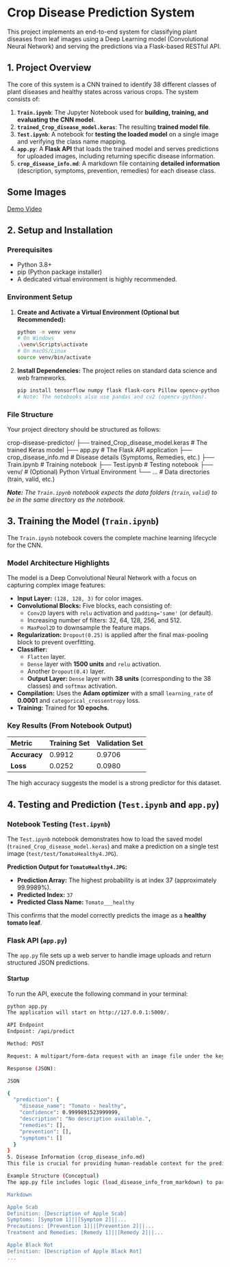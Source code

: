 # Crop Disease Prediction System

This project implements an end-to-end system for classifying plant diseases from leaf images using a Deep Learning model (Convolutional Neural Network) and serving the predictions via a Flask-based RESTful API.

## 1. Project Overview

The core of this system is a CNN trained to identify 38 different classes of plant diseases and healthy states across various crops. The system consists of:

1.  **`Train.ipynb`**: The Jupyter Notebook used for **building, training, and evaluating the CNN model**.
2.  **`trained_Crop_disease_model.keras`**: The resulting **trained model file**.
3.  **`Test.ipynb`**: A notebook for **testing the loaded model** on a single image and verifying the class name mapping.
4.  **`app.py`**: A **Flask API** that loads the trained model and serves predictions for uploaded images, including returning specific disease information.
5.  **`crop_disease_info.md`**: A markdown file containing **detailed information** (description, symptoms, prevention, remedies) for each disease class.

## Some Images
[Demo Video]()




## 2. Setup and Installation

### Prerequisites

* Python 3.8+
* pip (Python package installer)
* A dedicated virtual environment is highly recommended.

### Environment Setup

1.  **Create and Activate a Virtual Environment (Optional but Recommended):**
    ```bash
    python -m venv venv
    # On Windows
    .\venv\Scripts\activate
    # On macOS/Linux
    source venv/bin/activate
    ```

2.  **Install Dependencies:**
    The project relies on standard data science and web frameworks.

    ```bash
    pip install tensorflow numpy flask flask-cors Pillow opencv-python matplotlib scikit-learn seaborn
    # Note: The notebooks also use pandas and cv2 (opencv-python).
    ```

### File Structure

Your project directory should be structured as follows:

crop-disease-predictor/
├── trained_Crop_disease_model.keras  # The trained Keras model
├── app.py                          # The Flask API application
├── crop_disease_info.md            # Disease details (Symptoms, Remedies, etc.)
├── Train.ipynb                     # Training notebook
├── Test.ipynb                      # Testing notebook
├── venv/                           # (Optional) Python Virtual Environment
└── ...                             # Data directories (train, valid, etc.)


***Note:*** *The `Train.ipynb` notebook expects the data folders (`train`, `valid`) to be in the same directory as the notebook.*

## 3. Training the Model (`Train.ipynb`)

The `Train.ipynb` notebook covers the complete machine learning lifecycle for the CNN.

### Model Architecture Highlights

The model is a Deep Convolutional Neural Network with a focus on capturing complex image features:

* **Input Layer:** `(128, 128, 3)` for color images.
* **Convolutional Blocks:** Five blocks, each consisting of:
    * `Conv2D` layers with `relu` activation and `padding='same'` (or default).
    * Increasing number of filters: 32, 64, 128, 256, and 512.
    * `MaxPool2D` to downsample the feature maps.
* **Regularization:** `Dropout(0.25)` is applied after the final max-pooling block to prevent overfitting.
* **Classifier:**
    * `Flatten` layer.
    * `Dense` layer with **1500 units** and `relu` activation.
    * Another `Dropout(0.4)` layer.
    * **Output Layer:** `Dense` layer with **38 units** (corresponding to the 38 classes) and `softmax` activation.
* **Compilation:** Uses the **Adam optimizer** with a small `learning_rate` of **0.0001** and `categorical_crossentropy` loss.
* **Training:** Trained for **10 epochs**.

### Key Results (From Notebook Output)

| Metric | Training Set | Validation Set |
| :--- | :--- | :--- |
| **Accuracy** | 0.9912 | 0.9706 |
| **Loss** | 0.0252 | 0.0980 |

The high accuracy suggests the model is a strong predictor for this dataset.

## 4. Testing and Prediction (`Test.ipynb` and `app.py`)

### Notebook Testing (`Test.ipynb`)

The `Test.ipynb` notebook demonstrates how to load the saved model (`trained_Crop_disease_model.keras`) and make a prediction on a single test image (`test/test/TomatoHealthy4.JPG`).

**Prediction Output for `TomatoHealthy4.JPG`:**

* **Prediction Array:** The highest probability is at index 37 (approximately 99.9989%).
* **Predicted Index:** `37`
* **Predicted Class Name:** `Tomato___healthy`

This confirms that the model correctly predicts the image as a **healthy tomato leaf**.

### Flask API (`app.py`)

The `app.py` file sets up a web server to handle image uploads and return structured JSON predictions.

#### Startup

To run the API, execute the following command in your terminal:

```bash
python app.py
The application will start on http://127.0.0.1:5000/.

API Endpoint
Endpoint: /api/predict

Method: POST

Request: A multipart/form-data request with an image file under the key image.

Response (JSON):

JSON

{
  "prediction": {
    "disease_name": "Tomato - healthy",
    "confidence": 0.9999891523999999,
    "description": "No description available.",
    "remedies": [],
    "prevention": [],
    "symptoms": []
  }
}
5. Disease Information (crop_disease_info.md)
This file is crucial for providing human-readable context for the predictions. It contains structured information for all 38 disease and healthy classes.

Example Structure (Conceptual)
The app.py file includes logic (load_disease_info_from_markdown) to parse custom sections from this markdown file, which is an excellent way to integrate domain-specific knowledge with the ML model's output.

Markdown

Apple Scab
Definition: [Description of Apple Scab]
Symptoms: [Symptom 1]||[Symptom 2]||...
Precautions: [Prevention 1]||[Prevention 2]||...
Treatment and Remedies: [Remedy 1]||[Remedy 2]||...

Apple Black Rot
Definition: [Description of Apple Black Rot]
...
